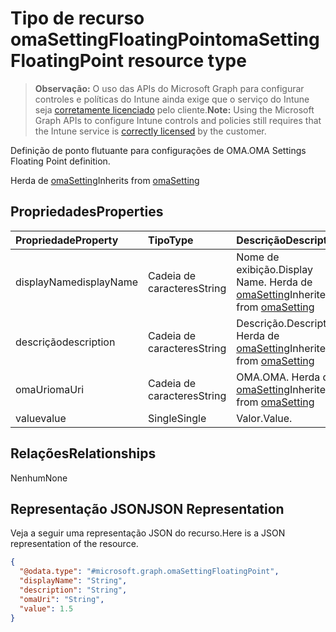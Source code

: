 # <a name="omasettingfloatingpoint-resource-type"></a><span data-ttu-id="221c1-101">Tipo de recurso omaSettingFloatingPoint</span><span class="sxs-lookup"><span data-stu-id="221c1-101">omaSettingFloatingPoint resource type</span></span>

> <span data-ttu-id="221c1-102">**Observação:** O uso das APIs do Microsoft Graph para configurar controles e políticas do Intune ainda exige que o serviço do Intune seja [corretamente licenciado](https://go.microsoft.com/fwlink/?linkid=839381) pelo cliente.</span><span class="sxs-lookup"><span data-stu-id="221c1-102">**Note:** Using the Microsoft Graph APIs to configure Intune controls and policies still requires that the Intune service is [correctly licensed](https://go.microsoft.com/fwlink/?linkid=839381) by the customer.</span></span>

<span data-ttu-id="221c1-103">Definição de ponto flutuante para configurações de OMA.</span><span class="sxs-lookup"><span data-stu-id="221c1-103">OMA Settings Floating Point definition.</span></span>

<span data-ttu-id="221c1-104">Herda de [omaSetting](../resources/intune_deviceconfig_omasetting.md)</span><span class="sxs-lookup"><span data-stu-id="221c1-104">Inherits from [omaSetting](../resources/intune_deviceconfig_omasetting.md)</span></span>

## <a name="properties"></a><span data-ttu-id="221c1-105">Propriedades</span><span class="sxs-lookup"><span data-stu-id="221c1-105">Properties</span></span>
|<span data-ttu-id="221c1-106">Propriedade</span><span class="sxs-lookup"><span data-stu-id="221c1-106">Property</span></span>|<span data-ttu-id="221c1-107">Tipo</span><span class="sxs-lookup"><span data-stu-id="221c1-107">Type</span></span>|<span data-ttu-id="221c1-108">Descrição</span><span class="sxs-lookup"><span data-stu-id="221c1-108">Description</span></span>|
|:---|:---|:---|
|<span data-ttu-id="221c1-109">displayName</span><span class="sxs-lookup"><span data-stu-id="221c1-109">displayName</span></span>|<span data-ttu-id="221c1-110">Cadeia de caracteres</span><span class="sxs-lookup"><span data-stu-id="221c1-110">String</span></span>|<span data-ttu-id="221c1-111">Nome de exibição.</span><span class="sxs-lookup"><span data-stu-id="221c1-111">Display Name.</span></span> <span data-ttu-id="221c1-112">Herda de [omaSetting](../resources/intune_deviceconfig_omasetting.md)</span><span class="sxs-lookup"><span data-stu-id="221c1-112">Inherited from [omaSetting](../resources/intune_deviceconfig_omasetting.md)</span></span>|
|<span data-ttu-id="221c1-113">descrição</span><span class="sxs-lookup"><span data-stu-id="221c1-113">description</span></span>|<span data-ttu-id="221c1-114">Cadeia de caracteres</span><span class="sxs-lookup"><span data-stu-id="221c1-114">String</span></span>|<span data-ttu-id="221c1-115">Descrição.</span><span class="sxs-lookup"><span data-stu-id="221c1-115">Description.</span></span> <span data-ttu-id="221c1-116">Herda de [omaSetting](../resources/intune_deviceconfig_omasetting.md)</span><span class="sxs-lookup"><span data-stu-id="221c1-116">Inherited from [omaSetting](../resources/intune_deviceconfig_omasetting.md)</span></span>|
|<span data-ttu-id="221c1-117">omaUri</span><span class="sxs-lookup"><span data-stu-id="221c1-117">omaUri</span></span>|<span data-ttu-id="221c1-118">Cadeia de caracteres</span><span class="sxs-lookup"><span data-stu-id="221c1-118">String</span></span>|<span data-ttu-id="221c1-119">OMA.</span><span class="sxs-lookup"><span data-stu-id="221c1-119">OMA.</span></span> <span data-ttu-id="221c1-120">Herda de [omaSetting](../resources/intune_deviceconfig_omasetting.md)</span><span class="sxs-lookup"><span data-stu-id="221c1-120">Inherited from [omaSetting](../resources/intune_deviceconfig_omasetting.md)</span></span>|
|<span data-ttu-id="221c1-121">value</span><span class="sxs-lookup"><span data-stu-id="221c1-121">value</span></span>|<span data-ttu-id="221c1-122">Single</span><span class="sxs-lookup"><span data-stu-id="221c1-122">Single</span></span>|<span data-ttu-id="221c1-123">Valor.</span><span class="sxs-lookup"><span data-stu-id="221c1-123">Value.</span></span>|

## <a name="relationships"></a><span data-ttu-id="221c1-124">Relações</span><span class="sxs-lookup"><span data-stu-id="221c1-124">Relationships</span></span>
<span data-ttu-id="221c1-125">Nenhum</span><span class="sxs-lookup"><span data-stu-id="221c1-125">None</span></span>
## <a name="json-representation"></a><span data-ttu-id="221c1-126">Representação JSON</span><span class="sxs-lookup"><span data-stu-id="221c1-126">JSON Representation</span></span>
<span data-ttu-id="221c1-127">Veja a seguir uma representação JSON do recurso.</span><span class="sxs-lookup"><span data-stu-id="221c1-127">Here is a JSON representation of the resource.</span></span>
<!--{
  "blockType": "resource",
  "baseType": "microsoft.graph.omaSetting",
  "@odata.type": "microsoft.graph.omaSettingFloatingPoint"
}-->
``` json
{
  "@odata.type": "#microsoft.graph.omaSettingFloatingPoint",
  "displayName": "String",
  "description": "String",
  "omaUri": "String",
  "value": 1.5
}
```



